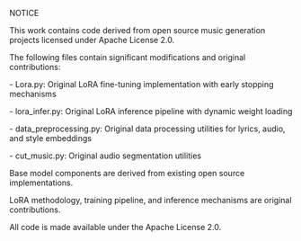 NOTICE



This work contains code derived from open source music generation projects licensed under Apache License 2.0.



The following files contain significant modifications and original contributions:

\- Lora.py: Original LoRA fine-tuning implementation with early stopping mechanisms

\- lora\_infer.py: Original LoRA inference pipeline with dynamic weight loading

\- data\_preprocessing.py: Original data processing utilities for lyrics, audio, and style embeddings  

\- cut\_music.py: Original audio segmentation utilities



Base model components are derived from existing open source implementations.

LoRA methodology, training pipeline, and inference mechanisms are original contributions.



All code is made available under the Apache License 2.0.

